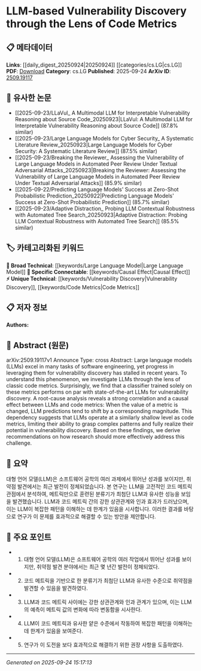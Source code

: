 <!-- KEYWORD_LINKING_METADATA:
{
  "processed_timestamp": "2025-09-24T15:17:13.114727",
  "vocabulary_version": "1.0",
  "selected_keywords": [
    "Large Language Model",
    "Vulnerability Discovery",
    "Code Metrics",
    "Causal Effect"
  ],
  "rejected_keywords": [],
  "similarity_scores": {
    "Large Language Model": 0.85,
    "Vulnerability Discovery": 0.78,
    "Code Metrics": 0.77,
    "Causal Effect": 0.74
  },
  "extraction_method": "AI_prompt_based",
  "budget_applied": true,
  "candidates_json": {
    "candidates": [
      {
        "surface": "Large language models",
        "canonical": "Large Language Model",
        "aliases": [
          "LLM",
          "Large Language Models"
        ],
        "category": "broad_technical",
        "rationale": "Connects to a wide range of discussions on AI and software engineering.",
        "novelty_score": 0.45,
        "connectivity_score": 0.88,
        "specificity_score": 0.65,
        "link_intent_score": 0.85
      },
      {
        "surface": "vulnerability discovery",
        "canonical": "Vulnerability Discovery",
        "aliases": [
          "security vulnerability detection"
        ],
        "category": "unique_technical",
        "rationale": "Central to the paper's focus on improving security through code analysis.",
        "novelty_score": 0.72,
        "connectivity_score": 0.67,
        "specificity_score": 0.82,
        "link_intent_score": 0.78
      },
      {
        "surface": "code metrics",
        "canonical": "Code Metrics",
        "aliases": [
          "software metrics",
          "program metrics"
        ],
        "category": "unique_technical",
        "rationale": "Key to understanding the limitations and capabilities of LLMs in this context.",
        "novelty_score": 0.68,
        "connectivity_score": 0.75,
        "specificity_score": 0.79,
        "link_intent_score": 0.77
      },
      {
        "surface": "causal effect",
        "canonical": "Causal Effect",
        "aliases": [
          "causal relationship"
        ],
        "category": "specific_connectable",
        "rationale": "Highlights the relationship between code metrics and LLM predictions.",
        "novelty_score": 0.55,
        "connectivity_score": 0.72,
        "specificity_score": 0.7,
        "link_intent_score": 0.74
      }
    ],
    "ban_list_suggestions": [
      "software engineering",
      "progress",
      "research"
    ]
  },
  "decisions": [
    {
      "candidate_surface": "Large language models",
      "resolved_canonical": "Large Language Model",
      "decision": "linked",
      "scores": {
        "novelty": 0.45,
        "connectivity": 0.88,
        "specificity": 0.65,
        "link_intent": 0.85
      }
    },
    {
      "candidate_surface": "vulnerability discovery",
      "resolved_canonical": "Vulnerability Discovery",
      "decision": "linked",
      "scores": {
        "novelty": 0.72,
        "connectivity": 0.67,
        "specificity": 0.82,
        "link_intent": 0.78
      }
    },
    {
      "candidate_surface": "code metrics",
      "resolved_canonical": "Code Metrics",
      "decision": "linked",
      "scores": {
        "novelty": 0.68,
        "connectivity": 0.75,
        "specificity": 0.79,
        "link_intent": 0.77
      }
    },
    {
      "candidate_surface": "causal effect",
      "resolved_canonical": "Causal Effect",
      "decision": "linked",
      "scores": {
        "novelty": 0.55,
        "connectivity": 0.72,
        "specificity": 0.7,
        "link_intent": 0.74
      }
    }
  ]
}
-->

# LLM-based Vulnerability Discovery through the Lens of Code Metrics

## 📋 메타데이터

**Links**: [[daily_digest_20250924|20250924]] [[categories/cs.LG|cs.LG]]
**PDF**: [Download](https://arxiv.org/pdf/2509.19117.pdf)
**Category**: cs.LG
**Published**: 2025-09-24
**ArXiv ID**: [2509.19117](https://arxiv.org/abs/2509.19117)

## 🔗 유사한 논문
- [[2025-09-23/LLaVul_ A Multimodal LLM for Interpretable Vulnerability Reasoning about Source Code_20250923|LLaVul: A Multimodal LLM for Interpretable Vulnerability Reasoning about Source Code]] (87.8% similar)
- [[2025-09-23/Large Language Models for Cyber Security_ A Systematic Literature Review_20250923|Large Language Models for Cyber Security: A Systematic Literature Review]] (87.5% similar)
- [[2025-09-23/Breaking the Reviewer_ Assessing the Vulnerability of Large Language Models in Automated Peer Review Under Textual Adversarial Attacks_20250923|Breaking the Reviewer: Assessing the Vulnerability of Large Language Models in Automated Peer Review Under Textual Adversarial Attacks]] (85.9% similar)
- [[2025-09-22/Predicting Language Models' Success at Zero-Shot Probabilistic Prediction_20250922|Predicting Language Models' Success at Zero-Shot Probabilistic Prediction]] (85.7% similar)
- [[2025-09-23/Adaptive Distraction_ Probing LLM Contextual Robustness with Automated Tree Search_20250923|Adaptive Distraction: Probing LLM Contextual Robustness with Automated Tree Search]] (85.5% similar)

## 🏷️ 카테고리화된 키워드
**🧠 Broad Technical**: [[keywords/Large Language Model|Large Language Model]]
**🔗 Specific Connectable**: [[keywords/Causal Effect|Causal Effect]]
**⚡ Unique Technical**: [[keywords/Vulnerability Discovery|Vulnerability Discovery]], [[keywords/Code Metrics|Code Metrics]]

## 📋 저자 정보

**Authors:** 

## 📄 Abstract (원문)

arXiv:2509.19117v1 Announce Type: cross 
Abstract: Large language models (LLMs) excel in many tasks of software engineering, yet progress in leveraging them for vulnerability discovery has stalled in recent years. To understand this phenomenon, we investigate LLMs through the lens of classic code metrics. Surprisingly, we find that a classifier trained solely on these metrics performs on par with state-of-the-art LLMs for vulnerability discovery. A root-cause analysis reveals a strong correlation and a causal effect between LLMs and code metrics: When the value of a metric is changed, LLM predictions tend to shift by a corresponding magnitude. This dependency suggests that LLMs operate at a similarly shallow level as code metrics, limiting their ability to grasp complex patterns and fully realize their potential in vulnerability discovery. Based on these findings, we derive recommendations on how research should more effectively address this challenge.

## 📝 요약

대형 언어 모델(LLM)은 소프트웨어 공학의 여러 과제에서 뛰어난 성과를 보이지만, 취약점 발견에서는 최근 발전이 정체되었습니다. 본 연구는 LLM을 고전적인 코드 메트릭 관점에서 분석하여, 메트릭만으로 훈련된 분류기가 최첨단 LLM과 유사한 성능을 보임을 발견했습니다. LLM과 코드 메트릭 간의 강한 상관관계와 인과 효과가 드러났으며, 이는 LLM이 복잡한 패턴을 이해하는 데 한계가 있음을 시사합니다. 이러한 결과를 바탕으로 연구가 이 문제를 효과적으로 해결할 수 있는 방안을 제안합니다.

## 🎯 주요 포인트

- 1. 대형 언어 모델(LLM)은 소프트웨어 공학의 여러 작업에서 뛰어난 성과를 보이지만, 취약점 발견 분야에서는 최근 몇 년간 발전이 정체되었다.
- 2. 코드 메트릭을 기반으로 한 분류기가 최첨단 LLM과 유사한 수준으로 취약점을 발견할 수 있음을 발견하였다.
- 3. LLM과 코드 메트릭 사이에는 강한 상관관계와 인과 관계가 있으며, 이는 LLM의 예측이 메트릭 값의 변화에 따라 변동함을 시사한다.
- 4. LLM이 코드 메트릭과 유사한 얕은 수준에서 작동하여 복잡한 패턴을 이해하는 데 한계가 있음을 보여준다.
- 5. 연구가 이 도전을 보다 효과적으로 해결하기 위한 권장 사항을 도출하였다.


---

*Generated on 2025-09-24 15:17:13*